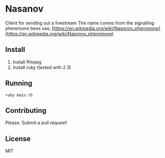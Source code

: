 # Nasanov
Client for sending out a livestream
The name comes from the signalling pheremone bees use, [https://en.wikipedia.org/wiki/Nasonov_pheromone](https://en.wikipedia.org/wiki/Nasonov_pheromone)

## Install
1. Install ffmpeg
2. Install ruby (tested with 2.3)

## Running
`ruby main.rb`

## Contributing
Please. 
Submit a pull request!

## License
MIT 
